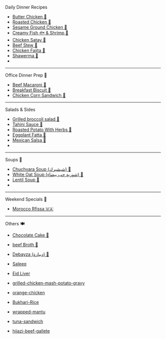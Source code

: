 Daily Dinner Recipes

- [Butter Chicken 🧈](butter-chicken.md)
- [Roasted Chicken 🍗](Roasted-Chicken.md)
- [Sesame Ground Chicken 🫚](Sesame-Ground-Chicken.md)
- [Creamy Fish 🐟 & Shrimp 🦐](/creamy-fish.md)
- [Chicken Satay 🍢](Chicken-Satay.md)
- [Beef Stew 🥩](beef-stew.md)
- [Chicken Fajita 🐓](/chicken-fajita.md)
- [Shawerma 🥙](/shawerma.md)
-

---
Office Dinner Prep 💼

- [Beef Macaroni 🍝](beef-mac.md)
- [Breakfast Biscuit 🍞](breakfast-biscuit.md)
- [Chicken Corn Sandwich 🌽](Chicken-Corn-Sandwich.md)

---

Salads & Sides

- [Grilled broccoli salad 🥦](Grilled-broccoli-salad.md)
- [Tahini Sauce 🫙](tahini-sauce.md)
- [Roasted Potato With Herbs 🥔](potato-with-herbs.md)
- [Eggplant Fatta 🍆](eggplant-fatta.md)
- [Mexican Salsa 🍅](Mexican-Salsa.md)
-

---

Soups 🍲

- [Chuchvara Soup (شيشبرك) 🍜](/Chuchvara.md)
- [White Oat Soup (شوربة حب بيضاء) 🍲](/hijazi-oat-soup.md)
- [Lentil Soup 🍲](lentil-soup.md)
-

---

Weekend Specials 🎉

- [Morocco Rfissa 🇲🇦](morocco-rfissa.md)

---
Others 🍽️

- [Chocolate Cake 🍰](choclate-cake.md)

- [beef Broth 🥩](/beef-broth.md)
- [Debayza (دبيازة) 🥮](/debayza.md)
- [Saleeq](saleeq-chicken-breasts.md)
- [Eid Liver](eid-liver.md)
- [grilled-chicken-mash-potato-gravy](grilled-chicken-mash-potato-gravy.md)
- [orange-chicken](orange-chicken.md)
- [Bukhari-Rice](Bukhari-Rice.md)
- [wrapped-mantu](wrapped-mantu.md)
- [tuna-sandwich](tuna-sandwich.md)
- [hijazi-beef-gallete](hijazi-beef-gallete.md)


